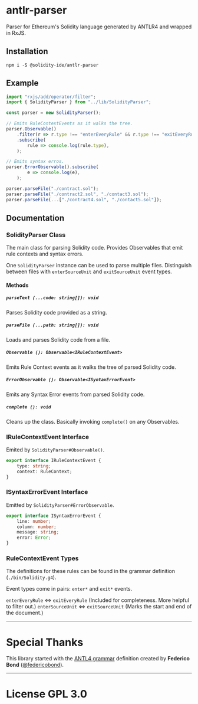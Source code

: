 
# antlr-parser

Parser for Ethereum's Solidity language generated by ANTLR4 and wrapped in RxJS.


## Installation

`npm i -S @solidity-ide/antlr-parser`


## Example

```javascript
import "rxjs/add/operator/filter";
import { SolidityParser } from "../lib/SolidityParser";

const parser = new SolidityParser();

// Emits RuleContextEvents as it walks the tree.
parser.Observable()
    .filter(r => r.type !== "enterEveryRule" && r.type !== "exitEveryRule")
    .subscribe(
        rule => console.log(rule.type),
    );

// Emits syntax erros.
parser.ErrorObservable().subscribe(
        e => console.log(e),
    );

parser.parseFile("./contract.sol");
parser.parseFile("./contract2.sol", "./contact3.sol");
parser.parseFile(...["./contract4.sol", "./contact5.sol"]);
```


## Documentation

### SolidityParser Class

The main class for parsing Solidity code. Provides Observables that emit rule contexts and syntax errors.

One `SolidityParser` instance can be used to parse multiple files. Distinguish between files with `enterSourceUnit` and `exitSourceUnit` event types.

#### Methods

##### `parseText (...code: string[]): void`
Parses Solidity code provided as a string.

##### `parseFile (...path: string[]): void`
Loads and parses Solidity code from a file.

##### `Observable (): Observable<IRuleContextEvent>`
Emits Rule Context events as it walks the tree of parsed Solidity code.

##### `ErrorObservable (): Observable<ISyntaxErrorEvent>`
Emits any Syntax Error events from parsed Solidity code.

##### `complete (): void`
Cleans up the class. Basically invoking `complete()` on any Observables.

### IRuleContextEvent Interface

Emited by `SolidityParser#Observable()`.

```ts
export interface IRuleContextEvent {
    type: string;
    context: RuleContext;
}
```

### ISyntaxErrorEvent Interface

Emitted by `SolidityParser#ErrorObservable`.

```ts
export interface ISyntaxErrorEvent {
    line: number;
    column: number;
    message: string;
    error: Error;
}
```

### RuleContextEvent Types

The definitions for these rules can be found in the grammar definition (`./bin/Solidity.g4`).

Event types come in pairs: `enter*` and `exit*` events.

`enterEveryRule` <=> `exitEveryRule` (Included for completeness. More helpful to filter out.)
`enterSourceUnit` <=> `exitSourceUnit` (Marks the start and end of the document.)

---

# Special Thanks

This library started with the [ANTL4 grammar](https://github.com/solidityj/solidity-antlr4) definition created by **Federico Bond** ([@federicobond](https://github.com/federicobond)).

---
# License GPL 3.0
